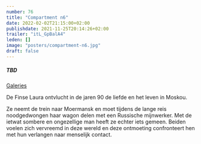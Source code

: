 ```yaml
---
number: 76
title: "Compartment n6"
date: 2022-02-02T21:15:00+02:00
publishdate: 2021-11-25T20:14:26+02:00
trailer: "itL_GpBalA4"
leden: [] 
image: "posters/compartment-n6.jpg"
draft: false
---
```


##### TBD

[Galeries](https://galeries.be/nl/compartiment-n6/)

De Finse Laura ontvlucht in de jaren 90 de liefde en het leven in Moskou.
<!--more-->
Ze neemt de trein naar Moermansk en moet tijdens de lange reis noodgedwongen
haar wagon delen met een Russische mijnwerker. Met de ietwat sombere en
ongezellige man heeft ze echter iets gemeen. Beiden voelen zich vervreemd
in deze wereld en deze ontmoeting confronteert hen met hun verlangen naar menselijk contact.
